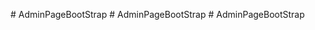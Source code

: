                                               #   A d m i n P a g e B o o t S t r a p  
 #   A d m i n P a g e B o o t S t r a p  
 #   A d m i n P a g e B o o t S t r a p  
 